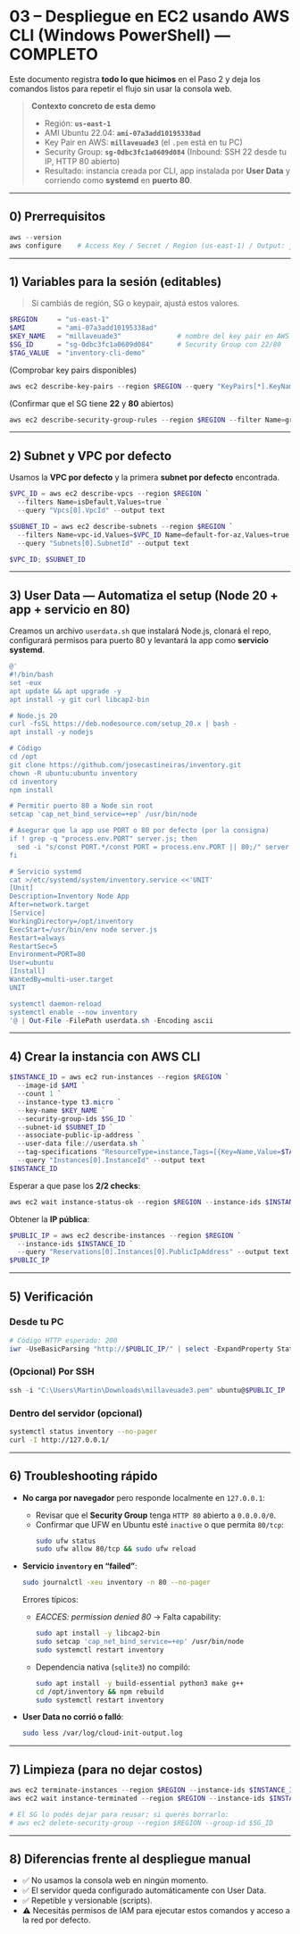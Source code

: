 # 03 – Despliegue en EC2 usando AWS CLI (Windows PowerShell) — **COMPLETO**

Este documento registra **todo lo que hicimos** en el Paso 2 y deja los comandos listos para repetir el flujo sin usar la consola web.

> **Contexto concreto de esta demo**
> - Región: **`us-east-1`**
> - AMI Ubuntu 22.04: **`ami-07a3add10195338ad`**
> - Key Pair en AWS: **`millaveuade3`** (el `.pem` está en tu PC)
> - Security Group: **`sg-0dbc3fc1a0609d084`** (Inbound: SSH 22 desde tu IP, HTTP 80 abierto)
> - Resultado: instancia creada por CLI, app instalada por **User Data** y corriendo como **systemd** en **puerto 80**.

---

## 0) Prerrequisitos

```powershell
aws --version
aws configure    # Access Key / Secret / Region (us-east-1) / Output: json
```

---

## 1) Variables para la sesión (editables)

> Si cambiás de región, SG o keypair, ajustá estos valores.

```powershell
$REGION     = "us-east-1"
$AMI        = "ami-07a3add10195338ad"
$KEY_NAME   = "millaveuade3"              # nombre del key pair en AWS (sin .pem)
$SG_ID      = "sg-0dbc3fc1a0609d084"      # Security Group con 22/80
$TAG_VALUE  = "inventory-cli-demo"
```

(Comprobar key pairs disponibles)
```powershell
aws ec2 describe-key-pairs --region $REGION --query "KeyPairs[*].KeyName" --output table
```

(Confirmar que el SG tiene **22** y **80** abiertos)
```powershell
aws ec2 describe-security-group-rules --region $REGION --filter Name=group-id,Values=$SG_ID --output table
```

---

## 2) Subnet y VPC por defecto

Usamos la **VPC por defecto** y la primera **subnet por defecto** encontrada.

```powershell
$VPC_ID = aws ec2 describe-vpcs --region $REGION `
  --filters Name=isDefault,Values=true `
  --query "Vpcs[0].VpcId" --output text

$SUBNET_ID = aws ec2 describe-subnets --region $REGION `
  --filters Name=vpc-id,Values=$VPC_ID Name=default-for-az,Values=true `
  --query "Subnets[0].SubnetId" --output text

$VPC_ID; $SUBNET_ID
```

---

## 3) **User Data** — Automatiza el setup (Node 20 + app + servicio en 80)

Creamos un archivo `userdata.sh` que instalará Node.js, clonará el repo, configurará permisos para puerto 80 y levantará la app como **servicio systemd**.

```powershell
@'
#!/bin/bash
set -eux
apt update && apt upgrade -y
apt install -y git curl libcap2-bin

# Node.js 20
curl -fsSL https://deb.nodesource.com/setup_20.x | bash -
apt install -y nodejs

# Código
cd /opt
git clone https://github.com/josecastineiras/inventory.git
chown -R ubuntu:ubuntu inventory
cd inventory
npm install

# Permitir puerto 80 a Node sin root
setcap 'cap_net_bind_service=+ep' /usr/bin/node

# Asegurar que la app use PORT o 80 por defecto (por la consigna)
if ! grep -q "process.env.PORT" server.js; then
  sed -i "s/const PORT.*/const PORT = process.env.PORT || 80;/" server.js
fi

# Servicio systemd
cat >/etc/systemd/system/inventory.service <<'UNIT'
[Unit]
Description=Inventory Node App
After=network.target
[Service]
WorkingDirectory=/opt/inventory
ExecStart=/usr/bin/env node server.js
Restart=always
RestartSec=5
Environment=PORT=80
User=ubuntu
[Install]
WantedBy=multi-user.target
UNIT

systemctl daemon-reload
systemctl enable --now inventory
'@ | Out-File -FilePath userdata.sh -Encoding ascii
```

---

## 4) **Crear la instancia** con AWS CLI

```powershell
$INSTANCE_ID = aws ec2 run-instances --region $REGION `
  --image-id $AMI `
  --count 1 `
  --instance-type t3.micro `
  --key-name $KEY_NAME `
  --security-group-ids $SG_ID `
  --subnet-id $SUBNET_ID `
  --associate-public-ip-address `
  --user-data file://userdata.sh `
  --tag-specifications "ResourceType=instance,Tags=[{Key=Name,Value=$TAG_VALUE}]" `
  --query "Instances[0].InstanceId" --output text
$INSTANCE_ID
```

Esperar a que pase los **2/2 checks**:
```powershell
aws ec2 wait instance-status-ok --region $REGION --instance-ids $INSTANCE_ID
```

Obtener la **IP pública**:
```powershell
$PUBLIC_IP = aws ec2 describe-instances --region $REGION `
  --instance-ids $INSTANCE_ID `
  --query "Reservations[0].Instances[0].PublicIpAddress" --output text
$PUBLIC_IP
```

---

## 5) Verificación

### Desde tu PC
```powershell
# Código HTTP esperado: 200
iwr -UseBasicParsing "http://$PUBLIC_IP/" | select -ExpandProperty StatusCode
```

### (Opcional) Por SSH
```powershell
ssh -i "C:\Users\Martin\Downloads\millaveuade3.pem" ubuntu@$PUBLIC_IP
```

### Dentro del servidor (opcional)
```bash
systemctl status inventory --no-pager
curl -I http://127.0.0.1/
```

---

## 6) Troubleshooting rápido

- **No carga por navegador** pero responde localmente en `127.0.0.1`:
  - Revisar que el **Security Group** tenga `HTTP 80` abierto a `0.0.0.0/0`.
  - Confirmar que UFW en Ubuntu esté `inactive` o que permita `80/tcp`:
    ```bash
    sudo ufw status
    sudo ufw allow 80/tcp && sudo ufw reload
    ```

- **Servicio `inventory` en “failed”**:
  ```bash
  sudo journalctl -xeu inventory -n 80 --no-pager
  ```
  Errores típicos:
  - *EACCES: permission denied 80* → Falta capability:
    ```bash
    sudo apt install -y libcap2-bin
    sudo setcap 'cap_net_bind_service=+ep' /usr/bin/node
    sudo systemctl restart inventory
    ```
  - Dependencia nativa (`sqlite3`) no compiló:
    ```bash
    sudo apt install -y build-essential python3 make g++
    cd /opt/inventory && npm rebuild
    sudo systemctl restart inventory
    ```

- **User Data no corrió o falló**:
  ```bash
  sudo less /var/log/cloud-init-output.log
  ```

---

## 7) Limpieza (para no dejar costos)

```powershell
aws ec2 terminate-instances --region $REGION --instance-ids $INSTANCE_ID
aws ec2 wait instance-terminated --region $REGION --instance-ids $INSTANCE_ID

# El SG lo podés dejar para reusar; si querés borrarlo:
# aws ec2 delete-security-group --region $REGION --group-id $SG_ID
```

---

## 8) Diferencias frente al despliegue manual

- ✅ No usamos la consola web en ningún momento.
- ✅ El servidor queda configurado automáticamente con User Data.
- ✅ Repetible y versionable (scripts).
- ⚠️ Necesitás permisos de IAM para ejecutar estos comandos y acceso a la red por defecto.

